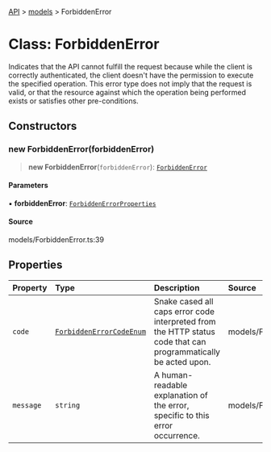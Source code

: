 [API](../../index.md) > [models](../index.md) > ForbiddenError

# Class: ForbiddenError

Indicates that the API cannot fulfill the request because while the client is correctly authenticated, the client doesn\'t have the permission to execute the specified operation. This error type does not imply that the request is valid, or that the resource against which the operation being performed exists or satisfies other pre-conditions.

## Constructors

### new ForbiddenError(forbiddenError)

> **new ForbiddenError**(`forbiddenError`): [`ForbiddenError`](ForbiddenError.md)

#### Parameters

▪ **forbiddenError**: [`ForbiddenErrorProperties`](../interfaces/ForbiddenErrorProperties.md)

#### Source

models/ForbiddenError.ts:39

## Properties

| Property | Type | Description | Source |
| :------ | :------ | :------ | :------ |
| `code` | [`ForbiddenErrorCodeEnum`](../type-aliases/ForbiddenErrorCodeEnum.md) | Snake cased all caps error code interpreted from the HTTP status code that can programmatically be acted upon. | models/ForbiddenError.ts:32 |
| `message` | `string` | A human-readable explanation of the error, specific to this error occurrence. | models/ForbiddenError.ts:37 |
